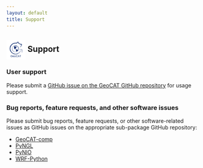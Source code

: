 ```yaml
---
layout: default
title: Support
---
```


## <img align="center" width="10%" height="10%" src="/images/GeoCAT_Final_Logos-03.svg"> Support
### User support
Please submit a [GitHub issue on the GeoCAT GitHub repository](https://github.com/ncar/geocat/issues) for usage support.

### Bug reports, feature requests, and other software issues
Please submit bug reports, feature requests, or other software-related issues as GitHub issues on the appropriate sub-package GitHub repository:
* [GeoCAT-comp](https://github.com/NCAR/geocat-comp/issues)
* [PyNGL](https://github.com/NCAR/pyngl/issues)
* [PyNIO](https://github.com/NCAR/pynio/issues)
* [WRF-Python](https://github.com/NCAR/wrf-python/issues)
